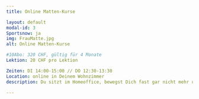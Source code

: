```yaml
---
title: Online Matten-Kurse

layout: default
modal-id: 3
Sportsnow: ja
img: FrauMatte.jpg
alt: Online Matten-Kurse

#10Abo: 320 CHF, gültig für 4 Monate
Lektion: 20 CHF pro Lektion

Zeiten: DI 14:00-15:00 // DO 12:30-13:30
Location: online in Deinem Wohnzimmer
description: Du sitzt im Homeoffice, bewegst Dich fast gar nicht mehr und hast keine Lust auf das Nachturnen von Fitnessvideos? Dann sind unsere online-Kursen genau das Richtige für Dich. Suche Dir eine Matte oder weiche Unterlage und wähle Dich per Klick von Deinem Laptop, Tablet oder Mobilephone in den Kurs ein. Es erwartet Dich ein abwechslungsreiches Programm in kleiner Gruppengrösse, das Dich sowohl kräftigt als auch dehnt. Live durchgeführt und per Videostream übertragen. Eine gesunde und individuelle Abwechslung zum allgemeinen Homeoffice-Trott. Eine Lektion dauert 50 Minuten.

---
```

